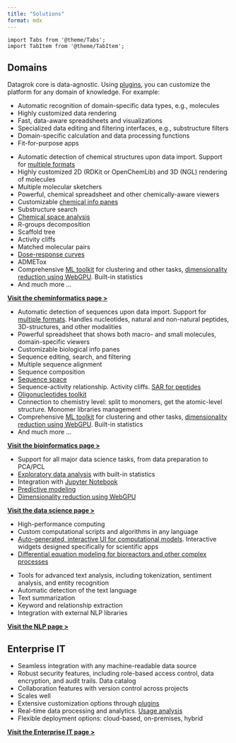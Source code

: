 ```yaml
---
title: "Solutions"
format: mdx
---
```


```mdx-code-block
import Tabs from '@theme/Tabs';
import TabItem from '@theme/TabItem';
```

## Domains

Datagrok core is data-agnostic. Using [plugins](../../develop/how-to/create-package.md), you can 
customize the platform for any domain of knowledge. For example:

* Automatic recognition of domain-specific data types, e.g., molecules
* Highly customized data rendering
* Fast, data-aware spreadsheets and visualizations
* Specialized data editing and filtering interfaces, e.g., substructure filters
* Domain-specific calculation and data processing functions
* Fit-for-purpose apps

<Tabs>
<TabItem value="chem" label="Cheminformatics" default>

* Automatic detection of chemical structures upon data import. Support for [multiple
  formats](../../access/files/supported-formats.md#molecule-structure-formats)
* Highly customized 2D (RDKit or OpenChemLib) and 3D (NGL) rendering of molecules
* Multiple molecular sketchers
* Powerful, chemical spreadsheet and other chemically-aware viewers
* Customizable [chemical info panes](domains/chem/info-panels/chem-info-panes.md)
* Substructure search
* [Chemical space analysis](./domains/chem/chem.md#chemical-space)
* R-groups decomposition
* Scaffold tree
* Activity cliffs
* Matched molecular pairs
* [Dose-response curves](https://github.com/datagrok-ai/public/blob/master/packages/Curves/README.md)
* ADMETox
* Comprehensive [ML toolkit](domains/data-science.md) for
clustering and other tasks, [dimensionality reduction using WebGPU](../../explore/dim-reduction.md). Built-in statistics
* And much more ...

[**Visit the cheminformatics page >**](domains/chem/chem.md)

</TabItem>
<TabItem value="bio" label="Bioinformatics" default>

* Automatic detection of sequences upon data import. Support for [multiple formats](../../access/files/supported-formats.md). Handles nucleotides, natural and non-natural peptides, 3D-structures, and other modalities
* Powerful spreadsheet that shows both macro- and small molecules, domain-specific viewers
* Customizable biological info panes
* Sequence editing, search, and filtering
* Multiple sequence alignment
* Sequence composition
* [Sequence space](./domains/bio/bio.md#sequence-space)
* Sequence-activity relationship. Activity cliffs. [SAR for peptides](domains/bio/peptides-sar.md)
* [Oligonucleotides toolkit](domains/bio/oligo-toolkit.md)
* Connection to chemistry level: split to monomers, get the atomic-level structure. Monomer libraries management
* Comprehensive [ML toolkit](domains/data-science.md) for
clustering and other tasks, [dimensionality reduction using WebGPU](../../explore/dim-reduction.md). Built-in statistics
* And much more ...

[**Visit the bioinformatics page >**](domains/bio/bio.md)

</TabItem>
<TabItem value="data-science" label="Data science" default>

* Support for all major data science tasks, from data preparation to PCA/PCL
* [Exploratory data analysis](domains/use-cases/eda.md) with built-in statistics
* Integration with [Jupyter Notebook](../../compute/jupyter-notebook.md)
* [Predictive modeling](../../learn/learn.md)
* [Dimensionality reduction using WebGPU](../../explore/dim-reduction.md)

[**Visit the data science page >**](domains/data-science.md)

</TabItem>
<TabItem value="scientific-computations" label="Scientific computations" default>

* High-performance computing
* Custom computational scripts and algorithms in any language
* [Auto-generated, interactive UI for computational
  models](../../compute/compute.md#autogenerated-ui). Interactive widgets
  designed specifically for scientific apps
* [Differential equation modeling for bioreactors and other complex processes](../../compute/diff-studio.md)

</TabItem>
<TabItem value="nlp" label="NLP" default>

* Tools for advanced text analysis, including tokenization, sentiment analysis,
  and entity recognition
* Automatic detection of the text language
* Text summarization
* Keyword and relationship extraction
* Integration with external NLP libraries

[**Visit the NLP page >**](domains/nlp/nlp.md)

</TabItem>
</Tabs>


## Enterprise IT

* Seamless integration with any machine-readable data source
* Robust security features, including role-based access control, data
  encryption, and audit trails. Data catalog
* Collaboration features with version control across projects
* Scales well
* Extensive customization options through [plugins](../../develop/how-to/create-package.md)
* Real-time data processing and analytics. [Usage analysis](../../govern/usage-analysis.md)
* Flexible deployment options: cloud-based, on-premises, hybrid

[**Visit the Enterprise IT page >**](enterprise/enterprise.md)